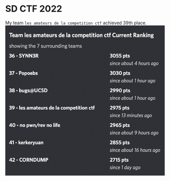 # SD CTF 2022
My team `les amateurs de la competition ctf` achieved 39th place.
![team standing](./static/standing.png)